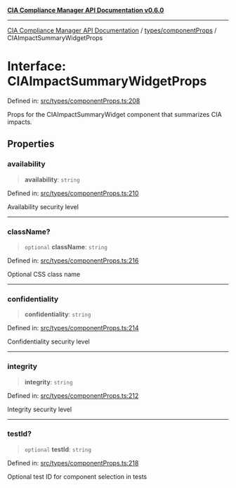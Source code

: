 [**CIA Compliance Manager API Documentation v0.6.0**](../../../README.md)

***

[CIA Compliance Manager API Documentation](../../../modules.md) / [types/componentProps](../README.md) / CIAImpactSummaryWidgetProps

# Interface: CIAImpactSummaryWidgetProps

Defined in: [src/types/componentProps.ts:208](https://github.com/Hack23/cia-compliance-manager/blob/32fe683007dd7fe1aa6b244d2353e60fab4f51de/src/types/componentProps.ts#L208)

Props for the CIAImpactSummaryWidget component that summarizes CIA impacts.

## Properties

### availability

> **availability**: `string`

Defined in: [src/types/componentProps.ts:210](https://github.com/Hack23/cia-compliance-manager/blob/32fe683007dd7fe1aa6b244d2353e60fab4f51de/src/types/componentProps.ts#L210)

Availability security level

***

### className?

> `optional` **className**: `string`

Defined in: [src/types/componentProps.ts:216](https://github.com/Hack23/cia-compliance-manager/blob/32fe683007dd7fe1aa6b244d2353e60fab4f51de/src/types/componentProps.ts#L216)

Optional CSS class name

***

### confidentiality

> **confidentiality**: `string`

Defined in: [src/types/componentProps.ts:214](https://github.com/Hack23/cia-compliance-manager/blob/32fe683007dd7fe1aa6b244d2353e60fab4f51de/src/types/componentProps.ts#L214)

Confidentiality security level

***

### integrity

> **integrity**: `string`

Defined in: [src/types/componentProps.ts:212](https://github.com/Hack23/cia-compliance-manager/blob/32fe683007dd7fe1aa6b244d2353e60fab4f51de/src/types/componentProps.ts#L212)

Integrity security level

***

### testId?

> `optional` **testId**: `string`

Defined in: [src/types/componentProps.ts:218](https://github.com/Hack23/cia-compliance-manager/blob/32fe683007dd7fe1aa6b244d2353e60fab4f51de/src/types/componentProps.ts#L218)

Optional test ID for component selection in tests
